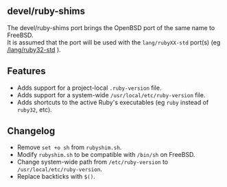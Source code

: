 ## devel/ruby-shims

The devel/ruby-shims port brings the OpenBSD port of the same name
to FreeBSD. <br>
It is assumed that the port will be used with the
`lang/rubyXX-std` port(s)  (eg
[/lang/ruby32-std](https://github.com/0x1eef/ports/tree/main/freebsd/lang/ruby32-std)
).


## Features

* Adds support for a project-local `.ruby-version` file.
* Adds support for a system-wide `/usr/local/etc/ruby-version` file.
* Adds shortcuts to the active Ruby's executables (eg `ruby` instead of `ruby32`, etc).

## Changelog

* Remove `set +o sh` from `rubyshim.sh`.
* Modify `rubyshim.sh` to be compatible with `/bin/sh` on FreeBSD.
* Change system-wide path from `/etc/ruby-version` to `/usr/local/etc/ruby-version`.
* Replace backticks with `$()`.
